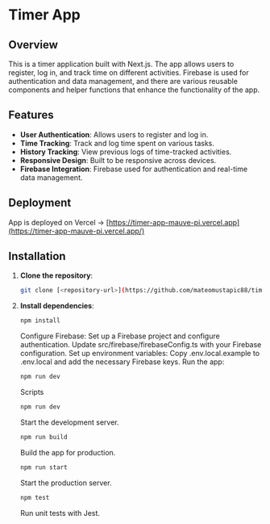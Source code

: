 # Timer App

## Overview

This is a timer application built with Next.js. The app allows users to register, log in, and track time on different activities. Firebase is used for authentication and data management, and there are various reusable components and helper functions that enhance the functionality of the app.

## Features

- **User Authentication**: Allows users to register and log in.
- **Time Tracking**: Track and log time spent on various tasks.
- **History Tracking**: View previous logs of time-tracked activities.
- **Responsive Design**: Built to be responsive across devices.
- **Firebase Integration**: Firebase used for authentication and real-time data management.


## Deployment
App is deployed on Vercel -> [https://timer-app-mauve-pi.vercel.app](https://timer-app-mauve-pi.vercel.app/)

## Installation

1. **Clone the repository**:

   ```bash
   git clone [<repository-url>](https://github.com/mateomustapic88/timer-app)
   ```

2. **Install dependencies**:

   ```bash
   npm install
   ```

   Configure Firebase:
   Set up a Firebase project and configure authentication.
   Update src/firebase/firebaseConfig.ts with your Firebase configuration.
   Set up environment variables:
   Copy .env.local.example to .env.local and add the necessary Firebase keys.
   Run the app:

   ```bash
   npm run dev
   ```

   Scripts

   ```bash
   npm run dev
   ```

   Start the development server.

   ```bash
   npm run build
   ```

   Build the app for production.

   ```bash
   npm run start
   ```

   Start the production server.

   ```bash
   npm test
   ```

   Run unit tests with Jest.
